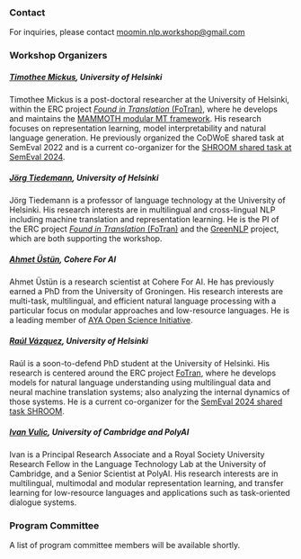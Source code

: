 ### Contact

For inquiries, please contact [moomin.nlp.workshop@gmail.com](mailto:moomin.nlp.workshop@gmail.com)

### Workshop Organizers

##### [Timothee Mickus](timotheemickus.github.io), University of Helsinki
Timothee Mickus is a  post-doctoral researcher at the University of Helsinki, within the ERC project [_Found in Translation_ (FoTran)](https://blogs.helsinki.fi/language-technology/fotran/), where he develops and maintains the [MAMMOTH modular MT framework](https://github.com/Helsinki-NLP/mammoth).
His research focuses on representation learning, model interpretability and natural language generation. 
He previously organized the CoDWoE shared task at SemEval 2022 and is a current co-organizer for the [SHROOM shared task at SemEval 2024](https://helsinki-nlp.github.io/shroom/).

##### [Jörg Tiedemann](blogs.helsinki.fi/tiedeman), University of Helsinki
Jörg Tiedemann is a professor of language technology at the University of Helsinki. 
His research interests are in multilingual and cross-lingual NLP including machine translation and representation learning. 
He is the PI of the ERC project [_Found in Translation_ (FoTran)](https://blogs.helsinki.fi/language-technology/fotran/) and the [GreenNLP](https://greennlp.github.io/) project, which are both supporting the workshop. 

##### [Ahmet Üstün](ahmetustun.github.io), Cohere For AI 
Ahmet Üstün is a research scientist at Cohere For AI. 
He has previously earned a PhD from the University of Groningen. 
His research interests are multi-task, multilingual, and efficient natural language processing with a particular focus on modular approaches and low-resource languages. 
He is a leading member of [AYA Open Science Initiative](https://txt.cohere.com/aya-multilingual/).

##### [Raúl Vázquez](https://jrvc.github.io/), University of Helsinki 
Raúl is a soon-to-defend PhD student at the University of Helsinki. His research is centered around the ERC project [FoTran](https://blogs.helsinki.fi/language-technology/fotran/), where he develops models for natural language understanding using multilingual data and neural machine translation systems; also 
analyzing the internal dynamics of those systems. He is a current co-organizer for the [SemEval 2024 shared task SHROOM](https://helsinki-nlp.github.io/shroom/).

##### [Ivan Vulic](sites.google.com/site/ivanvulic/), University of Cambridge and PolyAI 
Ivan is a Principal Research Associate and a Royal Society University Research Fellow in the Language Technology Lab at the University of Cambridge, and a Senior Scientist at PolyAI.
His research interests are in multilingual, multimodal and modular representation learning, and transfer learning for low-resource languages and applications such as task-oriented dialogue systems. 

### Program Committee
A list of program committee members will be available shortly.
